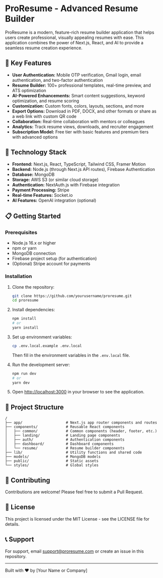 # ProResume - Advanced Resume Builder

ProResume is a modern, feature-rich resume builder application that helps users create professional, visually appealing resumes with ease. This application combines the power of Next.js, React, and AI to provide a seamless resume creation experience.

## 🌟 Key Features

- **User Authentication:** Mobile OTP verification, Gmail login, email authentication, and two-factor authentication
- **Resume Builder:** 100+ professional templates, real-time preview, and ATS optimization
- **AI-Powered Enhancements:** Smart content suggestions, keyword optimization, and resume scoring
- **Customization:** Custom fonts, colors, layouts, sections, and more
- **Export Options:** Download in PDF, DOCX, and other formats or share as a web link with custom QR code
- **Collaboration:** Real-time collaboration with mentors or colleagues
- **Analytics:** Track resume views, downloads, and recruiter engagement
- **Subscription Model:** Free tier with basic features and premium tiers with advanced options

## 🚀 Technology Stack

- **Frontend:** Next.js, React, TypeScript, Tailwind CSS, Framer Motion
- **Backend:** Node.js (through Next.js API routes), Firebase Authentication
- **Database:** MongoDB
- **Storage:** AWS S3 (or similar cloud storage)
- **Authentication:** NextAuth.js with Firebase integration
- **Payment Processing:** Stripe
- **Real-time Features:** Socket.io
- **AI Features:** OpenAI integration (optional)

## 📋 Getting Started

### Prerequisites

- Node.js 16.x or higher
- npm or yarn
- MongoDB connection
- Firebase project setup (for authentication)
- (Optional) Stripe account for payments

### Installation

1. Clone the repository:
   ```bash
   git clone https://github.com/yourusername/proresume.git
   cd proresume
   ```

2. Install dependencies:
   ```bash
   npm install
   # or
   yarn install
   ```

3. Set up environment variables:
   ```bash
   cp .env.local.example .env.local
   ```
   Then fill in the environment variables in the `.env.local` file.

4. Run the development server:
   ```bash
   npm run dev
   # or
   yarn dev
   ```

5. Open [http://localhost:3000](http://localhost:3000) in your browser to see the application.

## 🧩 Project Structure

```
/
├── app/                    # Next.js app router components and routes
├── components/             # Reusable React components
│   ├── common/             # Common components (header, footer, etc.)
│   ├── landing/            # Landing page components
│   ├── auth/               # Authentication components
│   ├── dashboard/          # Dashboard components
│   └── resume/             # Resume builder components
├── lib/                    # Utility functions and shared code
├── models/                 # MongoDB models
├── public/                 # Static assets
└── styles/                 # Global styles
```

## 🤝 Contributing

Contributions are welcome! Please feel free to submit a Pull Request.

## 📄 License

This project is licensed under the MIT License - see the LICENSE file for details.

## 📞 Support

For support, email support@proresume.com or create an issue in this repository.

---

Built with ❤️ by [Your Name or Company] 